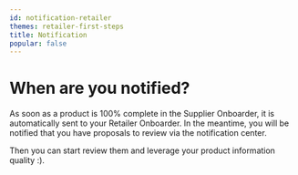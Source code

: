 ```yaml
---
id: notification-retailer
themes: retailer-first-steps
title: Notification
popular: false
---
```


# When are you notified?

As soon as a product is 100% complete in the Supplier Onboarder, it is automatically sent to your Retailer Onboarder. In the meantime, you will be notified that you have proposals to review via the notification center.

Then you can start review them and leverage your product information quality :).
